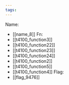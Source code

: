 ```yaml
---
tags:
---
```

Name:
- [[name_8]]
Fn:
- [[t4100_function3]]
- [[t4100_function22]]
- [[t4100_function23]]
- [[t4100_function24]]
- [[t4100_function2]]
- [[t4100_function5]]
- [[t4100_function4]]
Flag:
- [[flag_9476]]
